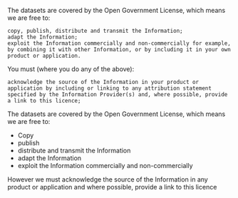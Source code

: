 The datasets are covered by the Open Government License, which means we are free to:

    copy, publish, distribute and transmit the Information;
    adapt the Information;
    exploit the Information commercially and non-commercially for example, by combining it with other Information, or by including it in your own product or application.

You must (where you do any of the above):

    acknowledge the source of the Information in your product or application by including or linking to any attribution statement specified by the Information Provider(s) and, where possible, provide a link to this licence;


The datasets are covered by the Open Government License, which means we are free to:

* Copy
* publish
* distribute and transmit the Information
* adapt the Information
* exploit the Information commercially and non-commercially

However we must acknowledge the source of the Information in any product or application and where possible, provide a link to this licence
